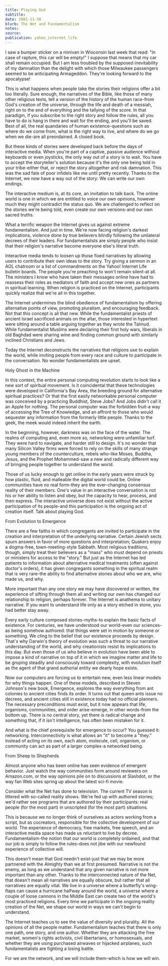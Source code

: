 ```yaml
---
title: Playing God
subtitle:
date: 2001-11-30
blurb: The Net and Fundamentalism
notes:
source:
publication: yahoo_internet_life
---
```


I saw a bumper sticker on a minivan in Wisconsin last week that read: "In case of rapture, this car will be empty!" I suppose that means that my car shall remain occupied. But I am less troubled by the supposed inevitability of my damnation than the delight with which those Milwaukee passengers seemed to be anticipating Armageddon. They're looking forward to the apocalypse!

This is what happens when people take the stories their religions offer a bit too literally. Sure enough, the narratives of the Bible, like those of many other religious texts, tell a version of the history of the human race-from God's creation of the universe, through the life and death of a messiah, right on to the end of everything and the tallying of the score. In that paradigm, if you subscribe to the right story and follow the rules, all you have to do is hang in there and wait for the ending, and you'll be saved. Best of all, the real quandaries of human existence-questions such as where do we come from, what is the right way to live, and where do we go when we die-are all preordained. A closed book.

But these kinds of stories were developed back before the days of interactive media. When you're part of a captive, passive audience without keyboards or even joysticks, the only way out of a story is to wait. You have to accept the storyteller's solution because it's the only one being told in your tribe-either that, or reject the story altogether and risk damnation. This was the sad fate of poor infidels like me until pretty recently. Thanks to the Internet, we now have a way out of the story: We can write our own endings.

The interactive medium is, at its core, an invitation to talk back. The online world is one in which we are entitled to voice our own opinions, however much they might contradict the status quo. We are challenged to reflect on the stories we're being told, even create our own versions-and our own sacred truths.

What a terrific weapon the Internet gives us against extreme fundamentalism. And just in time. We're now facing religion's darkest implications, violence done by true believers blindly following the unilateral decrees of their leaders. For fundamentalists are simply people who insist that their religion's narrative become everyone else's literal truth.

Interactive media tends to loosen up those fixed narratives by allowing users to contribute their own ideas to the story. Try giving a sermon in an AOL chatroom or a list of commandments on the Yahoo! Internet Life bulletin boards. The people you're preaching to won't remain silent-at all. The ministers I know who have taken their messages online have had to reassess their roles as mediators of faith and accept new ones as partners in spiritual learning. When religion is practiced on the Internet, participants quickly realize that we're all in this together.

The Internet undermines the blind obedience of fundamentalism by offering alternative points of view, promoting pluralism, and encouraging feedback. Not that this concept is all that new. While the fundamentalist priests of ancient Israel sacrificed animals on the altar, those interested in hypertext were sitting around a table arguing together as they wrote the Talmud. While fundamentalist Muslims were declaring their first holy wars, liberals in old Baghdad were sharing wine and finding common ground with similarly inclined Christians and Jews.

Today the Internet deconstructs the narratives that religions use to explain the world, while inviting people from every race and culture to participate in the conversation. No wonder fundamentalists are upset.

Holy Ghost in the Machine

In this context, the entire personal computing revolution starts to look like a new sort of spiritual movement. Is it coincidental that these technologies were developed in California's Bay Area, the breeding ground for alternative spiritual practices? Or that the first easily networkable personal computer was conceived by a practicing Buddhist, Steve Jobs? And Jobs didn't call it an Apple for nothing. The personal computer was the forbidden fruit-a way of accessing the Tree of Knowledge, and an affront to those who would sequester any information from the formerly little people. Thanks to the geek, the meek would indeed inherit the earth.

In the beginning, however, darkness was on the face of the water. The realms of computing and, even more so, networking were unfamiliar turf. They were hard to navigate, and harder still to design. It's no wonder that many Silicon Valley firms were forced to rely on the skills of many strange young members of the counterculture, rebels who-like Moses, Buddha, Jesus, and the Prophet Mohammed-saw a new and radically different way of bringing people together to understand the world.

Those of us lucky enough to get online in the early years were struck by how plastic, fluid, and malleable the digital world could be. Online communities have no real form-they are the ever-changing consensus reality of their members. One's value in an interactive conversation is not his or her ability to listen and obey, but the capacity to hear, process, and then express. The interactive universe does not exist without the active participation of its people-and this participation is the ongoing act of creation itself. Talk about playing God.

From Evolution to Emergence

There are a few faiths in which congregants are invited to participate in the creation and interpretation of the underlying narrative. Certain Jewish sects spurn answers in favor of more questions and interpretation; Quakers enjoy a dogma-free, town-meeting-style Sabbath. Most religious traditions, though, simply treat their believers as a "mass" who must depend on priests or ministers for access to the "story." But just as the Internet has led patients to information about alternative medical treatments (often against doctor's orders), it has given congregants something in the spiritual realm that is very rare-the ability to find alternative stories about who we are, who made us, and why.

More important than any one story we may have discovered or written, the experience of sifting through them all and writing our own has changed our relationship to religion, perhaps forever. The Internet is anathema to unitary narrative. If you want to understand life only as a story etched in stone, you had better stay away.

Every early culture composed stories-myths-to explain the basic facts of existence. For centuries, we have understood our world-even our sciences-as being somehow authored: that things were set in motion by someone or something. We cling to the belief that our existence proceeds by design. That's why Darwin's theory of evolution was such a threat to our narrative understanding of the world, and why creationists resist its implications to this day. But even those of us who believe in evolution have been able to impose a kind of narrative on top of it in which we imagine matter and life to be groping steadily and consciously toward complexity, with evolution itself as the agent of that grand authorial entity we dearly hope exists.

Now our computers are forcing us to entertain new, even less linear models for why things happen. One of these models, described in Steven Johnson's new book, Emergence, explores the way everything from ant colonies to ancient cities finds its order. It turns out that queen ants issue no decrees, and ancient cities still in existence today had no official planners. The necessary preconditions must exist, but it now appears that life, organisms, communities, and order arise-emerge, in other words-from the bottom up. There is no central story, yet there is radical change and something that, if it isn't intelligence, has often been mistaken for it.

And what is the chief prerequisite for emergence to occur? You guessed it: networking. Interconnectivity is what allows an "it" to become a "they." Instead of acting on its own, each atom, molecule, cell, organism, or community can act as part of a larger complex-a networked being.

From Sheep to Shepherds

Almost anyone who has been online has seen evidence of emergent behavior. Just watch the way communities form around reviewers on Amazon.com, or the way opinions pile on to discussions at Slashdot, or the way fan Web sites spring up about the latest sci-fi movie.

Consider what the Net has done to television. The current TV season is littered with so-called reality shows. We're fed up with authored stories; we'd rather see programs that are authored by their participants: real people (for the most part) in unscripted (for the most part) situations.

This is because we no longer think of ourselves as actors working from a script, but as cocreators, responsible for the collective development of our world. The experience of democracy, free markets, free speech, and an interactive media space has made us reluctant to live by decree. Fundamentalism-the notion that our world is completely ordained, and that our job is simply to follow the rules-does not jibe with our newfound experience of collective will.

This doesn't mean that God needn't exist-just that we may be more partnered with the Almighty than we at first presumed. Narrative is not the enemy, as long as we understand that any given narrative is not more important than any other. Thanks to the interconnected nature of the Net, that doesn't mean all narratives are equally obscure, but rather that all narratives are equally vital. We live in a universe where a butterfly's wing-flaps can cause a hurricane halfway around the world, a universe where a couple of loose cannons in the Middle East can create two of the world's most practiced religions. Every time we participate in the ongoing reality creation of the Net, we shape our world in ways we can't begin to understand.

The Internet teaches us to see the value of diversity and plurality. All the opinions of all the people matter. Fundamentalism teaches that there is only one path, one story, and one author. Whether they are attacking the free market, women's rights activists, civil libertarians, or homosexuals, and whether they are using purchased airwaves or hijacked airplanes, such fundamentalists are fighting a losing battle.

For we are the network, and we will include them-which is how we will win.
